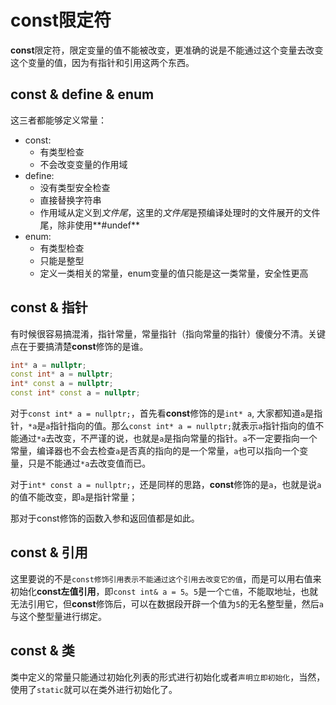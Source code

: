 # const限定符

**const**限定符，限定变量的值不能被改变，更准确的说是不能通过这个变量去改变这个变量的值，因为有指针和引用这两个东西。

## const & define & enum

这三者都能够定义常量：
+ const:
  + 有类型检查
  + 不会改变变量的作用域
+ define:
  + 没有类型安全检查
  + 直接替换字符串
  + 作用域从定义到*文件尾*，这里的*文件尾*是预编译处理时的文件展开的文件尾，除非使用**#undef**
+ enum:
  + 有类型检查
  + 只能是整型
  + 定义一类相关的常量，enum变量的值只能是这一类常量，安全性更高

## const & 指针

有时候很容易搞混淆，指针常量，常量指针（指向常量的指针）傻傻分不清。关键点在于要搞清楚**const**修饰的是谁。

```cpp
int* a = nullptr;
const int* a = nullptr;
int* const a = nullptr;
const int* const a = nullptr;
```

对于`const int* a = nullptr;`，首先看**const**修饰的是`int* a`, 大家都知道`a`是指针，`*a`是`a`指针指向的值。那么`const int* a = nullptr;`就表示`a`指针指向的值不能通过`*a`去改变，不严谨的说，也就是`a`是指向常量的指针。`a`不一定要指向一个常量，编译器也不会去检查`a`是否真的指向的是一个常量，`a`也可以指向一个变量，只是不能通过`*a`去改变值而已。

对于`int* const a = nullptr;`，还是同样的思路，**const**修饰的是`a`，也就是说`a`的值不能改变，即`a`是指针常量；

那对于const修饰的函数入参和返回值都是如此。

## const & 引用

这里要说的不是`const修饰引用表示不能通过这个引用去改变它的值`，而是可以用右值来初始化**const左值引用**，即`const int& a = 5`。`5`是一个`亡值`，不能取地址，也就无法引用它，但**const**修饰后，可以在数据段开辟一个值为`5`的无名整型量，然后`a`与这个整型量进行绑定。

## const & 类

类中定义的常量只能通过初始化列表的形式进行初始化或者`声明立即初始化`，当然，使用了`static`就可以在类外进行初始化了。